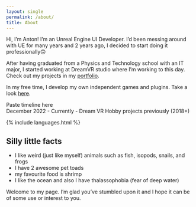 ```yaml
---
layout: single
permalink: /about/
title: About
---
```


Hi, I’m Anton! I’m an Unreal Engine UI Developer. I’d been messing around with UE for many years and 2 years ago, I decided to start doing it professionally🙃

After having graduated from a Physics and Technology school with an IT major, I started working at DreamVR studio where I’m working to this day. Check out my projects in my [portfolio](/portfolio). 

In my free time, I develop my own independent games and plugins. Take a look [here](/projects). 

Paste timeline here  
December 2022 - Currently - Dream VR 
Hobby projects previously (2018+)

{% include languages.html %}

<!---
Languages:
- Russian: Native
- English: Intermediate
-->

## Silly little facts

- I like weird (just like myself) animals such as fish, isopods, snails, and frogs
- I have 2 awesome pet toads 
- my favourite food is shrimp
- I like the ocean and also I have thalassophobia (fear of deep water)

Welcome to my page. I’m glad you’ve stumbled upon it and I hope it can be of some use or interest to you.
